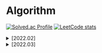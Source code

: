 # Algorithm 
[![Solved.ac Profile](http://mazassumnida.wtf/api/v2/generate_badge?boj=jisoo98kim)](https://solved.ac/jisoo98kim/) [![LeetCode stats](https://leetcode-stats-six.vercel.app/api?username=jisoo98kim)](https://github.com/KnlnKS/leetcode-stats)

<details>
<summary>[2022.02]</summary>

## [2022.02.01]
BOJ (1330) - 두 수 비교하기.py   
BOJ (2438) - 별 찍기 - 1.py   
BOJ (2739) - 구구단.py   
BOJ (2775) - 부녀회장이 될테야.py   
BOJ (2884) - 알람 시계.py   
BOJ (10998) - A x B.py  

## [2022.02.02]
BOJ (2798) - 블랙잭.py

## [2022.02.03]
BOJ (2751) - 수 정렬하기2.py  
BOJ (11650) - 좌표 정렬하기.py  
LeetCode (66) - Plus One.py  
Programmers Lv.1 - 모든 레코드 조회하기.md   
Programmers Lv.1 - 최댓값 구하기.md   

## [2022.02.04]
BOJ (9012) - 괄호.py  
BOJ (2164) - 카드2.py  
BOJ (2588) - 곱셈.py  

## [2022.02.05]
BOJ (10950) - A + B -3.py  

## [2022.02.06]
BOJ (10988) - 팰린드롬인지 확인하기.py  
BOJ (14681) - 사분면 고르기.py

## [2022.02.07]
BOJ (15552) - 빠른 A+B.py   
BOJ (1789) - 수들의 합.py

## [2022.02.08]
BOJ (2480) - 주사위 세개.py

## [2022.02.09]
BOJ (2525) - 오븐 시계.py

## [2022.02.10]
BOJ (2753) - 윤년.py   
BOJ (8393) - 합.py

## [2022.02.11]
BOJ (2741) - N 찍기.py   
BOJ (2742) - 기찍 N.py  

## [2022.02.12]
BOJ (11021) - A+B - 7.py   
BOJ (11022) - A+B - 8.py   

## [2022.02.13]
BOJ (2439) - 별 찍기 - 2.py   

## [2022.02.14]
BOJ (10871) - X보다 작은 수.py

## [2022.02.15]
BOJ (2581) - 소수.py   

## [2022.02.16]
BOJ (10952) - A+B -5.py   
BOJ (10951) - A+B -4.py   

## [2022.02.17]
BOJ (1110) - 더하기 사이클.py   

## [2022.02.18]
BOJ (18108) - 1998년생인 내가 태국에서는 2541년생?!.py   

## [2022.02.19]
BOJ (10818) - 최소, 최대.py   

## [2022.02.20]
BOJ (2562) - 최댓값.py   

## [2022.02.21]
BOJ (2577) - 숫자의 개수.py   

## [2022.02.22]
BOJ (3052) - 나머지.py   

## [2022.02.23]
BOJ (1546) - 평균.py   

## [2022.02.24]
BOJ (8958) - OX퀴즈.py

## [2022.02.25]
BOJ (4344) - 평균은 넘겠지.py

## [2022.02.26]
BOJ (2941) - 크로아티아 알파벳.py

## [2022.02.27]
BOJ (1316) - 그룹 단어 체커.py

## [2022.02.28]
BOJ (1978) - 소수 찾기.py

</div>
</details>

<details>
<summary>[2022.03]</summary>

## [2022.03.01]
BOJ (2003) - 수들의 합 2.py

## [2022.03.02]
BOJ (1806) - 부분합.py

## [2022.03.03]
BOJ (2231) - 분해합.py

## [2022.03.04]
BOJ (7568) - 덩치.py

## [2022.03.05]
BOJ (2178) - 미로 탐색.py

## [2022.03.06]
BOJ (14888) - 연산자 끼워넣기.py

## [2022.03.07]
BOJ (1929) - 소수 구하기.py

## [2022.03.08]
BOJ (17413) - 단어 뒤집기 2.py

## [2022.03.09]
BOJ (10872) - 팩토리얼.py

## [2022.03.10]
BOJ (15596) - 정수 N개의 합.py

## [2022.03.11]
BOJ (2869) - 달팽이는 올라가고 싶다.py

## [2022.03.12]
BOJ (1712) - 손익분기점.py

## [2022.03.13]
BOJ (2292) - 벌집.py

## [2022.03.14]
BOJ (1193) - 분수찾기.py

## [2022.03.15]
BOJ (11654) - 아스키 코드.py

## [2022.03.16]
BOJ (11720) - 숫자의 합.py

## [2022.03.17]
BOJ (10809) - 알파벳 찾기.py

## [2022.03.18]
BOJ (2675) - 문자열 반복.py

## [2022.03.19]
BOJ (1157) - 단어 공부.py

## [2022.03.20]


</div>
</details>
